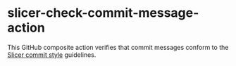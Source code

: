 # slicer-check-commit-message-action

This GitHub composite action verifies that commit messages conform to the
[Slicer commit style](https://slicer.readthedocs.io/en/latest/developer_guide/style_guide.html#commits)
guidelines.
